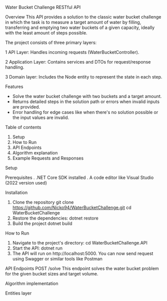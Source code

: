 Water Bucket Challenge RESTful API

Overview
This API provides a solution to the classic water bucket challenge in which the task is to measure a target amount of water by filling, transferring and emptying two water buckets of a given capacity, ideally with the least amount of steps possible.

The project consists of three primary layers:

1 API Layer: Handles incoming requests (WaterBucketController).

2 Application Layer: Contains services and DTOs for request/response handling.

3 Domain layer: Includes the Node entity to represent the state in each step.


Features
- Solve the water bucket challenge with two buckets and a target amount.
- Returns detailed steps in the solution path or errors when invalid inputs are provided.
- Error handling for edge cases like when there's no solution possible or the input values are invalid.

Table of contents
1. Setup
2. How to Run
3. API Endpoints
4. Algorithm explanation
5. Example Requests and Responses

Setup

Prerequisites
. .NET Core SDK installed
. A code editor like Visual Studio (2022 version used)

Installation
1. Clone the repository
   git clone https://github.com/Nicko94/WaterBucketChallenge.git
   cd WaterBucketChallenge
2. Restore the dependencies:
   dotnet restore
3. Build the project
   dotnet build

How to Run
1. Navigate to the project's directory:
   cd WaterBucketChallenge.API
2. Start the API:
   dotnet run
3. The API will run on http://localhost:5000. You can now send request using Swagger or similar tools like Postman

API Endpoints
POST /solve
This endpoint solves the water bucket problem for the given bucket sizes and target volume.



 Algorithm implementation

 Entities layer
